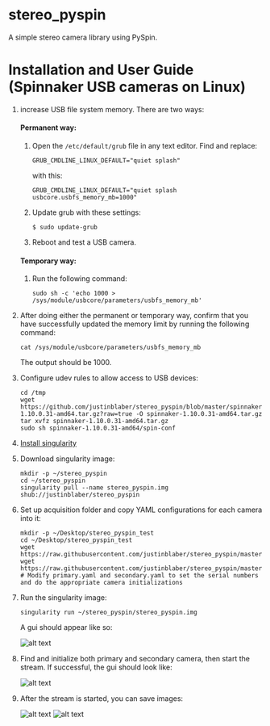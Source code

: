 # stereo_pyspin
A simple stereo camera library using PySpin.

# Installation and User Guide (Spinnaker USB cameras on Linux)

1) increase USB file system memory. There are two ways:

   #### Permanent way:

   1. Open the `/etc/default/grub` file in any text editor. Find and replace:
    
      `GRUB_CMDLINE_LINUX_DEFAULT="quiet splash"`
    
      with this:
   
      `GRUB_CMDLINE_LINUX_DEFAULT="quiet splash usbcore.usbfs_memory_mb=1000"`

   2. Update grub with these settings:

      `$ sudo update-grub`

   3. Reboot and test a USB camera.

   #### Temporary way:

   1. Run the following command:

      `sudo sh -c 'echo 1000 > /sys/module/usbcore/parameters/usbfs_memory_mb'`

2) After doing either the permanent or temporary way, confirm that you have successfully updated the memory limit by running the following command:

   `cat /sys/module/usbcore/parameters/usbfs_memory_mb`
   
   The output should be 1000.
   
3) Configure udev rules to allow access to USB devices:
   
   ```
   cd /tmp
   wget https://github.com/justinblaber/stereo_pyspin/blob/master/spinnaker-1.10.0.31-amd64.tar.gz?raw=true -O spinnaker-1.10.0.31-amd64.tar.gz
   tar xvfz spinnaker-1.10.0.31-amd64.tar.gz
   sudo sh spinnaker-1.10.0.31-amd64/spin-conf
   ```

4) [Install singularity](https://singularity.lbl.gov/install-linux)

5) Download singularity image:

   ```
   mkdir -p ~/stereo_pyspin
   cd ~/stereo_pyspin
   singularity pull --name stereo_pyspin.img shub://justinblaber/stereo_pyspin
   ```

6) Set up acquisition folder and copy YAML configurations for each camera into it:

   ```
   mkdir -p ~/Desktop/stereo_pyspin_test
   cd ~/Desktop/stereo_pyspin_test
   wget https://raw.githubusercontent.com/justinblaber/stereo_pyspin/master/primary.yaml
   wget https://raw.githubusercontent.com/justinblaber/stereo_pyspin/master/secondary.yaml
   # Modify primary.yaml and secondary.yaml to set the serial numbers and do the appropriate camera initializations
   ```
   
7) Run the singularity image:

   `singularity run ~/stereo_pyspin/stereo_pyspin.img`
   
   A gui should appear like so:

   ![alt text](https://i.imgur.com/7G2QBhH.png)
   
8) Find and initialize both primary and secondary camera, then start the stream. If successful, the gui should look like:

   ![alt text](https://i.imgur.com/hamwPeE.png)
   
9) After the stream is started, you can save images:

    ![alt text](https://i.imgur.com/6F49APZ.jpg)
    ![alt text](https://i.imgur.com/mbcDm3l.jpg)

   
